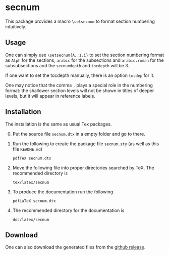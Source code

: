 
# secnum

This package provides a macro `\setsecnum` to format section numbering intuitively.

## Usage

One can simply use `\setsecnum{A,:1.i}` to set the section numbering
format as `Alph` for the sections, `arabic` for the subsections and
`arabic.roman` for the subsubsections and
the `secnumdepth` and `tocdepth` will be 3.

If one want to set the tocdepth manually,
there is an option `tocdep` for it.

One may notice that the comma `,` plays a special role in the numbering format:
the shallower section levels will not be shown in titles of deeper levels,
but it will appear in reference labels.

## Installation

The installation is the same as usual Tex packages.

0. Put the source file `secnum.dtx` in a empty folder and go to there.

1. Run the following to create the package file `secnum.sty` (as well as this file `README.md`)

       pdfTeX secnum.dtx

2. Move the following file into proper directories searched by TeX.
   The recommended directory is

       tex/latex/secnum

3. To produce the documentation run the following

       pdfLaTeX secnum.dtx

4. The recommended directory for the documentation is

       doc/latex/secnum

## Download

One can also download the generated files from the [github release](https://github.com/GauSyu/secnum/releases).

